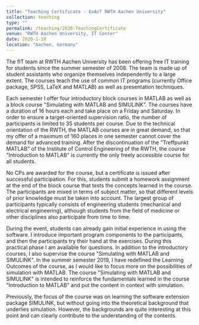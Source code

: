 ```yaml
---
title: "Teaching Certificate - ExAcT RWTH Aachen University"
collection: teaching
type: ""
permalink: /teaching/2020-TeachingCertificate
venue: "RWTH Aachen University, IT Center"
date: 2020-1-10
location: "Aachen, Germany"
---
```


The fIT team at RWTH Aachen University has been offering free IT training for students since the summer semester of 2008. The team is made up of student assistants who organize themselves independently to a large extent. The courses teach the use of common IT programs (currently Office package, SPSS, LaTeX and MATLAB) as well as presentation techniques.

Each semester I offer four introductory block courses in MATLAB as well as a block course "Simulating with MATLAB and SIMULINK". The courses have a duration of 16 hours each and take place on a Friday and Saturday. In order to ensure a target-oriented supervision ratio, the number of participants is limited to 35 students per course. Due to the technical orientation of the RWTH, the MATLAB courses are in great demand, so that my offer of a maximum of 160 places in one semester cannot cover the demand for advanced training. After the discontinuation of the "Treffpunkt MATLAB" of the Institute of Control Engineering of the RWTH, the course "Introduction to MATLAB" is currently the only freely accessible course for all students. 

No CPs are awarded for the course, but a certificate is issued after successful participation. For this, students submit a homework assignment at the end of the block course that tests the concepts learned in the course. 
The participants are mixed in terms of subject matter, so that different levels of prior knowledge must be taken into account. The largest group of participants typically consists of engineering students (mechanical and electrical engineering), although students from the field of medicine or other disciplines also participate from time to time. 

During the event, students can already gain initial experience in using the software. I introduce important program components to the participants, and then the participants try their hand at the exercises. During this practical phase I am available for questions.
In addition to the introductory courses, I also supervise the course "Simulating with MATLAB and SIMULINK". In the summer semester 2019, I have redefined the Learning Outcomes of the course, as I would like to focus more on the possibilities of simulation with MATLAB. The course "Simulating with MATLAB and SIMULINK" is intended to reinforce the fundamentals learned in the course "Introduction to MATLAB" and put the content in context with simulation. 

Previously, the focus of the course was on learning the software extension package SIMULINK, but without going into the theoretical background that underlies simulation. However, the backgrounds are quite interesting at this point and can clearly contribute to the understanding of the contents.
